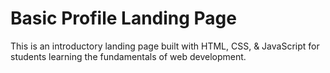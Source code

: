 # Basic Profile Landing Page
This is an introductory landing page built with HTML, CSS, & JavaScript for students learning the fundamentals of web development. 
